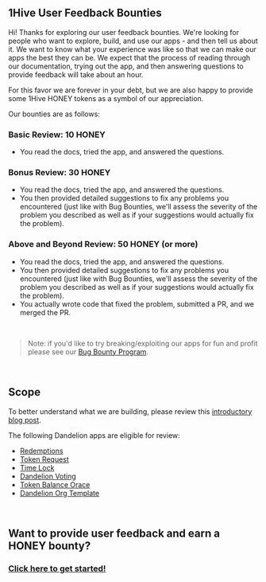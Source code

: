 ## 1Hive User Feedback Bounties

Hi! Thanks for exploring our user feedback bounties. We're looking for people who want to explore, build, and use our apps - and then tell us about it. We want to know what your experience was like so that we can make our apps the best they can be. We expect that the process of reading through our documentation, trying out the app, and then answering questions to provide feedback will take about an hour.

For this favor we are forever in your debt, but we are also happy to provide some 1Hive HONEY tokens as a symbol of our appreciation.

Our bounties are as follows:

### Basic Review: 10 HONEY

- You read the docs, tried the app, and answered the questions.

### Bonus Review: 30 HONEY

- You read the docs, tried the app, and answered the questions.
- You then provided detailed suggestions to fix any problems you encountered (just like with Bug Bounties, we'll assess the severity of the problem you described as well as if your suggestions would actually fix the problem).

### Above and Beyond Review: 50 HONEY (or more)

- You read the docs, tried the app, and answered the questions.
- You then provided detailed suggestions to fix any problems you encountered (just like with Bug Bounties, we'll assess the severity of the problem you described as well as if your suggestions would actually fix the problem).
- You actually wrote code that fixed the problem, submitted a PR, and we merged the PR.

<br />

> Note: if you'd like to try breaking/exploiting our apps for fun and profit please see our [Bug Bounty Program](https://1hive.org/contribute/bug-bounty).

<br />

## Scope

To better understand what we are building, please review this [introductory blog post](https://1hive.org/blog/2019/08/31/dandelion-overview).

The following Dandelion apps are eligible for review:
- [Redemptions](https://github.com/1Hive/redemptions-app/)
- [Token Request](https://github.com/1Hive/token-request-app)
- [Time Lock](https://github.com/1Hive/time-lock-app)
- [Dandelion Voting](https://github.com/1Hive/dandelion-voting-app)
- [Token Balance Orace](https://github.com/1Hive/token-oracle)
- [Dandelion Org Template](https://github.com/1Hive/dandelion-org)

<br />

## Want to provide user feedback and earn a HONEY bounty?

### [Click here to get started!](https://github.com/1Hive/user-feedback-bounties.md/issues/new)

<br />
